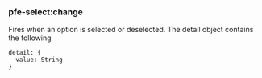 ### pfe-select:change

Fires when an option is selected or deselected. The detail object contains the
following

```
detail: { 
  value: String
}
```